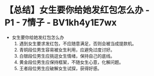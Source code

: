 # 【总结】女生要你给她发红包怎么办 - P1 - 7情子 - BV1kh4y1E7wx

-   女生要你给她发红包怎么办
    1.  遇到女生要求发红包，不应随意满足，否则会被当成提款机。
    2.  青铜段位男生容易被女生利用，应避免过度讨好。
    3.  白银段位男生应挑逗女生情绪，保持自己的底线。
    4.  黄金段位男生应保持框架，不随女生心意，化解问题。
    5.  王者段位男生应破解女生试探，获得好感。
